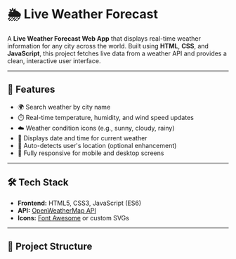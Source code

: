 # 🌦️ Live Weather Forecast

A **Live Weather Forecast Web App** that displays real-time weather information for any city across the world. Built using **HTML**, **CSS**, and **JavaScript**, this project fetches live data from a weather API and provides a clean, interactive user interface.

---

## 🚀 Features

- 🌍 Search weather by city name  
- ⏱️ Real-time temperature, humidity, and wind speed updates  
- ☁️ Weather condition icons (e.g., sunny, cloudy, rainy)  
- 📅 Displays date and time for current weather  
- 🧭 Auto-detects user's location (optional enhancement)  
- 📱 Fully responsive for mobile and desktop screens  

---

## 🛠️ Tech Stack

- **Frontend:** HTML5, CSS3, JavaScript (ES6)  
- **API:** [OpenWeatherMap API](https://openweathermap.org/api)  
- **Icons:** [Font Awesome](https://fontawesome.com/) or custom SVGs  

---

## 📂 Project Structure
